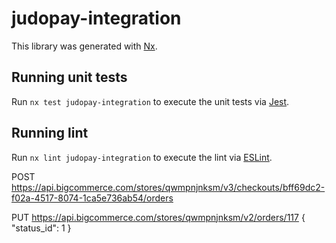 # judopay-integration

This library was generated with [Nx](https://nx.dev).

## Running unit tests

Run `nx test judopay-integration` to execute the unit tests via [Jest](https://jestjs.io).

## Running lint

Run `nx lint judopay-integration` to execute the lint via [ESLint](https://eslint.org/).


POST https://api.bigcommerce.com/stores/qwmpnjnksm/v3/checkouts/bff69dc2-f02a-4517-8074-1ca5e736ab54/orders

PUT https://api.bigcommerce.com/stores/qwmpnjnksm/v2/orders/117
{
    "status_id": 1
}